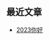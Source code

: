 ## 最近文章
<!-- BLOG-POST-LIST:START -->
- [2023你好](http://windback.xyz/1006cd9b/)
<!-- BLOG-POST-LIST:END -->
